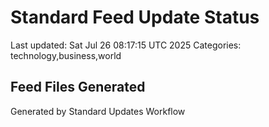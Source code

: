 # Standard Feed Update Status
Last updated: Sat Jul 26 08:17:15 UTC 2025
Categories: technology,business,world

## Feed Files Generated

Generated by Standard Updates Workflow
